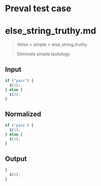 # Preval test case

# else_string_truthy.md

> ifelse > simple > else_string_truthy
>
> Eliminate simple tautology

## Input

`````js filename=intro
if ("pass") {
  $(1);
} else {
  $(2);
}
`````

## Normalized

`````js filename=intro
if ('pass') {
  $(1);
} else {
  $(2);
}
`````

## Output

`````js filename=intro
{
  $(1);
}
`````

